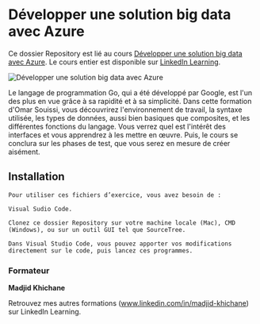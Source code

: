 # Développer une solution big data avec Azure

Ce dossier Repository est lié au cours [Développer une solution big data avec Azure][lil-course-url]. Le cours entier est disponible sur [LinkedIn Learning](https://www.linkedin.com/learning).

![Développer une solution big data avec Azure][lil-thumbnail-url] 

Le langage de programmation Go, qui a été développé par Google, est l'un des plus en vue grâce à sa rapidité et à sa simplicité. Dans cette formation d'Omar Souissi, vous découvrirez l'environnement de travail, la syntaxe utilisée, les types de données, aussi bien basiques que composites, et les différentes fonctions du langage. Vous verrez quel est l'intérêt des interfaces et vous apprendrez à les mettre en œuvre. Puis, le cours se conclura sur les phases de test, que vous serez en mesure de créer aisément.

## Installation

    Pour utiliser ces fichiers d’exercice, vous avez besoin de : 
    
    Visual Sudio Code.
    
    Clonez ce dossier Repository sur votre machine locale (Mac), CMD (Windows), ou sur un outil GUI tel que SourceTree. 
    
    Dans Visual Studio Code, vous pouvez apporter vos modifications directement sur le code, puis lancez ces programmes.


### Formateur

**Madjid Khichane** 

Retrouvez mes autres formations (www.linkedin.com/in/madjid-khichane) sur LinkedIn Learning.

[lil-course-url]: https://www.linkedin.com/learning/building-a-graphql-project-with-react-js
[lil-thumbnail-url]: https://cdn.lynda.com/course/2875095/2875095-1615224395432-16x9.jpg	
